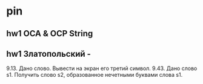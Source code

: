 # pin

## hw1 OCA & OCP String
## hw1 Златопольский - 

9.13. Дано слово. Вывести на экран его третий символ.
9.43. Дано слово s1. Получить слово s2, образованное нечетными буквами слова s1.